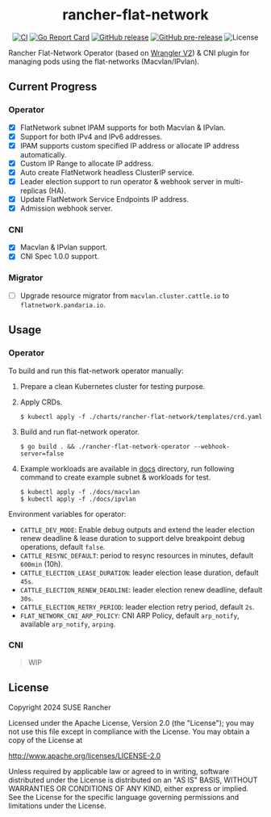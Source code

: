 <div align="center">
  <h1>rancher-flat-network</h1>
  <p>
    <a href="https://github.com/cnrancher/rancher-flat-network/actions/workflows/ci.yaml"><img alt="CI" src="https://github.com/cnrancher/rancher-flat-network/actions/workflows/ci.yaml/badge.svg"></a>
    <a href="https://goreportcard.com/report/github.com/cnrancher/rancher-flat-network"><img alt="Go Report Card" src="https://goreportcard.com/badge/github.com/cnrancher/rancher-flat-network"></a>
    <a href="https://github.com/cnrancher/rancher-flat-network/releases"><img alt="GitHub release" src="https://img.shields.io/github/v/release/cnrancher/rancher-flat-network?color=default&label=release&logo=github"></a>
    <a href="https://github.com/cnrancher/rancher-flat-network/releases"><img alt="GitHub pre-release" src="https://img.shields.io/github/v/release/cnrancher/rancher-flat-network?include_prereleases&label=pre-release&logo=github"></a>
    <img alt="License" src="https://img.shields.io/badge/License-Apache_2.0-blue.svg">
  </p>
</div>

Rancher Flat-Network Operator (based on [Wrangler V2](https://github.com/rancher/wrangler/)) & CNI plugin for managing
pods using the flat-networks (Macvlan/IPvlan).

## Current Progress

### Operator

- [x] FlatNetwork subnet IPAM supports for both Macvlan & IPvlan.
- [x] Support for both IPv4 and IPv6 addresses.
- [x] IPAM supports custom specified IP address or allocate IP address automatically.
- [x] Custom IP Range to allocate IP address.
- [x] Auto create FlatNetwork headless ClusterIP service.
- [x] Leader election support to run operator & webhook server in multi-replicas (HA).
- [x] Update FlatNetwork Service Endpoints IP address.
- [x] Admission webhook server.

### CNI

- [X] Macvlan & IPvlan support.
- [X] CNI Spec 1.0.0 support.

### Migrator

- [ ] Upgrade resource migrator from `macvlan.cluster.cattle.io` to `flatnetwork.pandaria.io`.

## Usage

### Operator

To build and run this flat-network operator manually:

1. Prepare a clean Kubernetes cluster for testing purpose.

1. Apply CRDs.

    ```console
    $ kubectl apply -f ./charts/rancher-flat-network/templates/crd.yaml
    ```

1. Build and run flat-network operator.

    ```console
    $ go build . && ./rancher-flat-network-operator --webhook-server=false
    ```

1. Example workloads are available in [docs](./docs/) directory, run following command to create example subnet & workloads for test.

    ```console
    $ kubectl apply -f ./docs/macvlan
    $ kubectl apply -f ./docs/ipvlan
    ```

Environment variables for operator:

- `CATTLE_DEV_MODE`: Enable debug outputs and extend the leader election renew deadline & lease duration to support delve breakpoint debug operations, default `false`.
- `CATTLE_RESYNC_DEFAULT`: period to resync resources in minutes, default `600min` (10h).
- `CATTLE_ELECTION_LEASE_DURATION`: leader election lease duration, default `45s`.
- `CATTLE_ELECTION_RENEW_DEADLINE`: leader election renew deadline, default `30s`.
- `CATTLE_ELECTION_RETRY_PERIOD`: leader election retry period, default `2s`.
- `FLAT_NETWORK_CNI_ARP_POLICY`: CNI ARP Policy, default `arp_notify`, available `arp_notify`, `arping`.

### CNI

> WIP

## License

Copyright 2024 SUSE Rancher

Licensed under the Apache License, Version 2.0 (the "License");
you may not use this file except in compliance with the License.
You may obtain a copy of the License at

http://www.apache.org/licenses/LICENSE-2.0

Unless required by applicable law or agreed to in writing, software
distributed under the License is distributed on an "AS IS" BASIS,
WITHOUT WARRANTIES OR CONDITIONS OF ANY KIND, either express or implied.
See the License for the specific language governing permissions and
limitations under the License.
